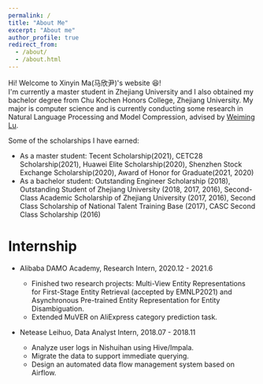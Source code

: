 ```yaml
---
permalink: /
title: "About Me"
excerpt: "About me"
author_profile: true
redirect_from: 
  - /about/
  - /about.html
---
```


Hi! Welcome to Xinyin Ma(马欣尹)'s website :laughing:!  
I'm currently a master student in Zhejiang University and I also obtained my bachelor degree from Chu Kochen Honors College, Zhejiang University. My major is computer science and is currently conducting some research in Natural Language Processing and Model Compression, advised by [Weiming Lu](https://scholar.google.co.id/citations?hl=no&user=H42slBQAAAAJ). 

Some of the scholarships I have earned:
* As a master student: Tecent Scholarship(2021), CETC28 Scholarship(2021), Huawei Elite Scholarship(2020), Shenzhen Stock Exchange Scholarship(2020), Award of Honor for Graduate(2021, 2020)
* As a bachelor student: Outstanding Engineer Scholarship (2018), Outstanding Student of Zhejiang University (2018, 2017, 2016),
Second-Class Academic Scholarship of Zhejiang University (2017, 2016), Second Class Scholarship of National Talent Training Base (2017), CASC Second Class Scholarship (2016)

Internship
===
* Alibaba DAMO Academy, Research Intern, 2020.12 - 2021.6
  - Finished two research projects: Multi-View Entity Representations for First-Stage Entity Retrieval (accepted by EMNLP2021) and Asynchronous Pre-trained Entity Representation for Entity Disambiguation.  
  - Extended MuVER on AliExpress category prediction task. 
    
* Netease Leihuo, Data Analyst Intern, 2018.07 - 2018.11
  - Analyze user logs in Nishuihan using Hive/Impala.
  - Migrate the data to support immediate querying.
  - Design an automated data flow management system based on Airflow.


